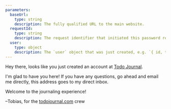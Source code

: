```yaml
---
parameters:
  baseUrl:
    type: string
    description: The fully qualified URL to the main website.
  requestId:
    type: string
    description: The request identifier that initiated this password reset.
  user:
    type: object
    description: The `user` object that was just created, e.g. `{ id, type, attributes }`.
---
```


Hey there, looks like you just created an account at [Todo Journal]({{baseUrl}}).

I'm glad to have you here! If you have any questions, go ahead and email me directly, this
address goes to my direct inbox.

Welcome to the journaling experience!

–Tobias, for the [todojournal.com]({{baseUrl}}) crew

<!-- requestId={{requestId}} -->
